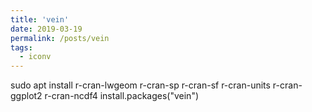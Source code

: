 ```yaml
---
title: 'vein'
date: 2019-03-19
permalink: /posts/vein
tags:
  - iconv
---
```


sudo apt install r-cran-lwgeom r-cran-sp r-cran-sf r-cran-units r-cran-ggplot2 r-cran-ncdf4
install.packages("vein")


